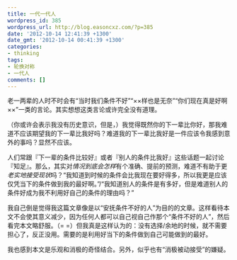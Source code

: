 ```yaml
---
title: 一代一代人
wordpress_id: 385
wordpress_url: http://blog.easoncxz.com/?p=385
date: '2012-10-14 12:41:39 +1300'
date_gmt: '2012-10-14 00:41:39 +1300'
categories:
- thinking
tags:
- 轮换对称
- 一代人
comments: []
---
```

<p>老一两辈的人时不时会有“当时我们条件不好”“××样也是无奈”“你们现在真是好啊××”一类的言论。其实想想这类言论或许完全没有道理。</p>
<p>（你或许会表示我没有历史意识，但是，）我觉得既然你的下一辈比你好，那我难道不应该期望我的下一辈比我好吗？难道我的下一辈比我好是一件应该令我感到意外的事吗？显然不应该。</p>
<p>人们常跟『下一辈的条件比较好』或者『别人的条件比我好』这些话题一起讨论『知足』。那么，其实对<strong></strong><em>情况到底会怎样</em>有个准确、提前的预测，难道不有助于更<em>老实地接受现状</em>吗？“我知道到时候的条件会比我现在要好得多，所以我更是应该仅凭当下的条件做到我的最好啊。”/“我知道别人的条件是有多好，但是难道别人的条件好成为我不利用好自己的条件的理由吗？”</p>
<p>我自己倒是觉得我这篇文章像是以“安抚条件不好的人”为目的的文章。这样看待本文不会使其意义减少，因为任何人都可以自己视自己作那个“条件不好的人”，然后看完本文略舒服。（= =）但我真是这样认为的：没有选择/余地的时候，就不需要担心了，反正没用。需要的是利用好当下的条件做到自己可能做到的最好。</p>
<p>我也感到本文是乐观和消极的奇怪结合。另外，似乎也有“消极被动接受”的嫌疑。</p>
